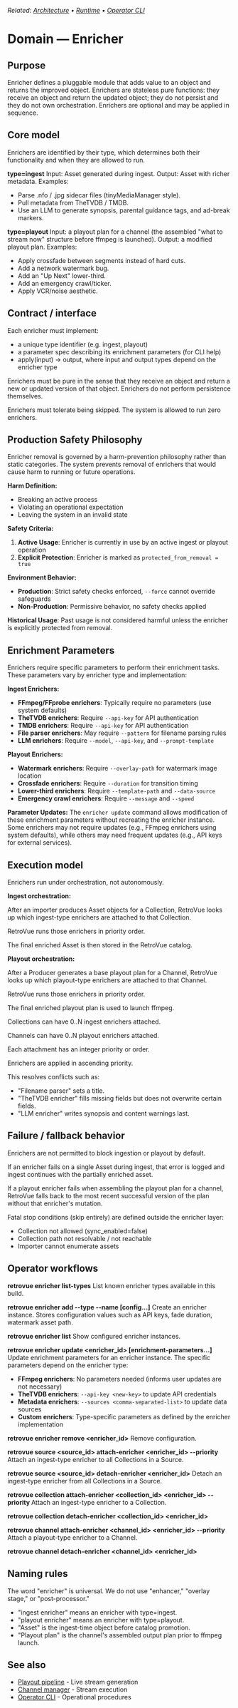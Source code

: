 _Related: [Architecture](../architecture/ArchitectureOverview.md) • [Runtime](../runtime/ChannelManager.md) • [Operator CLI](../operator/CLI.md)_

# Domain — Enricher

## Purpose

Enricher defines a pluggable module that adds value to an object and returns the improved object. Enrichers are stateless pure functions: they receive an object and return the updated object; they do not persist and they do not own orchestration. Enrichers are optional and may be applied in sequence.

## Core model

Enrichers are identified by their type, which determines both their functionality and when they are allowed to run.

**type=ingest**
Input: Asset generated during ingest.
Output: Asset with richer metadata.
Examples:

- Parse .nfo / .jpg sidecar files (tinyMediaManager style).
- Pull metadata from TheTVDB / TMDB.
- Use an LLM to generate synopsis, parental guidance tags, and ad-break markers.

**type=playout**
Input: a playout plan for a channel (the assembled "what to stream now" structure before ffmpeg is launched).
Output: a modified playout plan.
Examples:

- Apply crossfade between segments instead of hard cuts.
- Add a network watermark bug.
- Add an "Up Next" lower-third.
- Add an emergency crawl/ticker.
- Apply VCR/noise aesthetic.

## Contract / interface

Each enricher must implement:

- a unique type identifier (e.g. ingest, playout)
- a parameter spec describing its enrichment parameters (for CLI help)
- apply(input) -> output, where input and output types depend on the enricher type

Enrichers must be pure in the sense that they receive an object and return a new or updated version of that object. Enrichers do not perform persistence themselves.

Enrichers must tolerate being skipped. The system is allowed to run zero enrichers.

## Production Safety Philosophy

Enricher removal is governed by a harm-prevention philosophy rather than static categories. The system prevents removal of enrichers that would cause harm to running or future operations.

**Harm Definition:**
- Breaking an active process
- Violating an operational expectation  
- Leaving the system in an invalid state

**Safety Criteria:**
1. **Active Usage**: Enricher is currently in use by an active ingest or playout operation
2. **Explicit Protection**: Enricher is marked as `protected_from_removal = true`

**Environment Behavior:**
- **Production**: Strict safety checks enforced, `--force` cannot override safeguards
- **Non-Production**: Permissive behavior, no safety checks applied

**Historical Usage**: Past usage is not considered harmful unless the enricher is explicitly protected from removal.

## Enrichment Parameters

Enrichers require specific parameters to perform their enrichment tasks. These parameters vary by enricher type and implementation:

**Ingest Enrichers:**

- **FFmpeg/FFprobe enrichers**: Typically require no parameters (use system defaults)
- **TheTVDB enrichers**: Require `--api-key` for API authentication
- **TMDB enrichers**: Require `--api-key` for API authentication
- **File parser enrichers**: May require `--pattern` for filename parsing rules
- **LLM enrichers**: Require `--model`, `--api-key`, and `--prompt-template`

**Playout Enrichers:**

- **Watermark enrichers**: Require `--overlay-path` for watermark image location
- **Crossfade enrichers**: Require `--duration` for transition timing
- **Lower-third enrichers**: Require `--template-path` and `--data-source`
- **Emergency crawl enrichers**: Require `--message` and `--speed`

**Parameter Updates:**
The `enricher update` command allows modification of these enrichment parameters without recreating the enricher instance. Some enrichers may not require updates (e.g., FFmpeg enrichers using system defaults), while others may need frequent updates (e.g., API keys for external services).

## Execution model

Enrichers run under orchestration, not autonomously.

**Ingest orchestration:**

After an importer produces Asset objects for a Collection, RetroVue looks up which ingest-type enrichers are attached to that Collection.

RetroVue runs those enrichers in priority order.

The final enriched Asset is then stored in the RetroVue catalog.

**Playout orchestration:**

After a Producer generates a base playout plan for a Channel, RetroVue looks up which playout-type enrichers are attached to that Channel.

RetroVue runs those enrichers in priority order.

The final enriched playout plan is used to launch ffmpeg.

Collections can have 0..N ingest enrichers attached.

Channels can have 0..N playout enrichers attached.

Each attachment has an integer priority or order.

Enrichers are applied in ascending priority.

This resolves conflicts such as:

- "Filename parser" sets a title.
- "TheTVDB enricher" fills missing fields but does not overwrite certain fields.
- "LLM enricher" writes synopsis and content warnings last.

## Failure / fallback behavior

Enrichers are not permitted to block ingestion or playout by default.

If an enricher fails on a single Asset during ingest, that error is logged and ingest continues with the partially enriched asset.

If a playout enricher fails when assembling the playout plan for a channel, RetroVue falls back to the most recent successful version of the plan without that enricher's mutation.

Fatal stop conditions (skip entirely) are defined outside the enricher layer:

- Collection not allowed (sync_enabled=false)
- Collection path not resolvable / not reachable
- Importer cannot enumerate assets

## Operator workflows

**retrovue enricher list-types**
List known enricher types available in this build.

**retrovue enricher add --type <type> --name <label> [config...]**
Create an enricher instance. Stores configuration values such as API keys, fade duration, watermark asset path.

**retrovue enricher list**
Show configured enricher instances.

**retrovue enricher update <enricher_id> [enrichment-parameters...]**
Update enrichment parameters for an enricher instance. The specific parameters depend on the enricher type:

- **FFmpeg enrichers**: No parameters needed (informs user updates are not necessary)
- **TheTVDB enrichers**: `--api-key <new-key>` to update API credentials
- **Metadata enrichers**: `--sources <comma-separated-list>` to update data sources
- **Custom enrichers**: Type-specific parameters as defined by the enricher implementation

**retrovue enricher remove <enricher_id>**
Remove configuration.

**retrovue source <source_id> attach-enricher <enricher_id> --priority <n>**
Attach an ingest-type enricher to all Collections in a Source.

**retrovue source <source_id> detach-enricher <enricher_id>**
Detach an ingest-type enricher from all Collections in a Source.

**retrovue collection attach-enricher <collection_id> <enricher_id> --priority <n>**
Attach an ingest-type enricher to a Collection.

**retrovue collection detach-enricher <collection_id> <enricher_id>**

**retrovue channel attach-enricher <channel_id> <enricher_id> --priority <n>**
Attach a playout-type enricher to a Channel.

**retrovue channel detach-enricher <channel_id> <enricher_id>**

## Naming rules

The word "enricher" is universal. We do not use "enhancer," "overlay stage," or "post-processor."

- "ingest enricher" means an enricher with type=ingest.
- "playout enricher" means an enricher with type=playout.
- "Asset" is the ingest-time object before catalog promotion.
- "Playout plan" is the channel's assembled output plan prior to ffmpeg launch.

## See also

- [Playout pipeline](PlayoutPipeline.md) - Live stream generation
- [Channel manager](../runtime/ChannelManager.md) - Stream execution
- [Operator CLI](../operator/CLI.md) - Operational procedures
